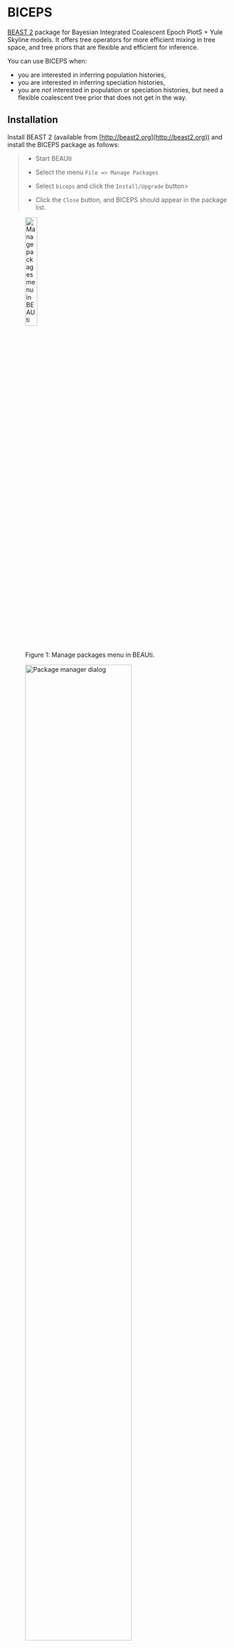# BICEPS

[BEAST 2](http://beast2.org) package for Bayesian Integrated Coalescent Epoch PlotS + Yule Skyline models. It offers tree operators for more efficient mixing in tree space, and tree priors that are flexible and efficient for inference.

You can use BICEPS when:

* you are interested in inferring population histories,
* you are interested in inferring speciation histories,
* you are *not* interested in population or speciation histories, but need a flexible coalescent tree prior that does not get in the way.


## Installation

Install BEAST 2 (available from [http://beast2.org](http://beast2.org)) and install the BICEPS package as follows:

> * Start BEAUti
>
> * Select the menu `File => Manage Packages`
>
> * Select `biceps` and click the `Install/Upgrade` button>
>
> * Click the `Close` button, and BICEPS should appear in the package list.

<figure>
        <a id="fig:biceps1"></a>
        <img style="width:25%;" src="figures/biceps1.png" alt="Manage packages menu in BEAUti">
        <figcaption>Figure 1: Manage packages menu in BEAUti.</figcaption>
</figure>

<figure>
        <a id="fig:biceps2"></a>
        <img style="width:75%;" src="figures/biceps2.png" alt="Package manager dialog">
        <figcaption>Figure 2: Package manager dialog.</figcaption>
</figure>

Alternatively, you can install BICEPS package through the [package manager](http://www.beast2.org/managing-packages/) (this may automatically install BEASTLabs as well if it is not already installed)

For population/speciation histories, use Tracer available [here](https://github.com/beast-dev/tracer/releases/).

------------------------------------------------------------------------------------------

## Using BICEPS -- tl;dr

* Start BEAUti, and select the Standard template  (menu `File/Templates/Standard`)
* Use BEAUti to import an alignment and set up site and clock models
* In the priors tab, select `BICEPS` or `Yule Skyline` from the drop down menu associated with the tree prior
* Run BEAST on the XML file saved from BEAUti
* Optional: Use the Bayesian skyline reconstruction facility in Tracer to plot population histories or speciation through time


------------------------------------------------------------------------------------------

## Tutorial 1: Using BICEPS for demographic reconstruction

We will reconstruct the demographic history of Hepatitis C virus in Egypt, previously analysed in Drummond et al, 2005. The alignment is available [here](https://github.com/rbouckaert/biceps/blob/master/examples/nexus/hcv.nexus). We will set up analysis in BEAUti, run it in BEAST, then analyse results in Tracer.

### Set up analysis in BEAUti

> * Start BEAUti
>
> * Select the menu `File => Import alignment` and pick `hcv.nexus` in the file dialog. The hcv-partition should appear in the partition panel in BEAUti.


<figure>
        <a id="fig:biceps3"></a>
        <img style="width:25%;" src="figures/biceps3.png" alt="Import alignment menu in BEAUti">
        <figcaption>Figure 3: Import alignment menu in BEAUti.</figcaption>
</figure>

<figure>
        <a id="fig:biceps4"></a>
        <img style="width:95%;" src="figures/biceps4.png" alt="Partition panel after importing hcv.nexus in BEAUti">
        <figcaption>Figure 4: Partition panel after importing hcv.nexus in BEAUti.</figcaption>
</figure>

> * Skip the tip dates panel -- there are no dates tips in this data set.
>
> * Select the `Site model` panel in BEAUti, set `Gamma category count` to 4, and set the substitution model to `GTR` by selecting it from the drop down box.

<figure>
        <a id="fig:biceps5"></a>
        <img style="width:95%;" src="figures/biceps5.png" alt="Site model panel in BEAUti">
        <figcaption>Figure 5: Site model panel in BEAUti.</figcaption>
</figure>

> * Select the `Clock model` panel in BEAUti. We will use a strict clock with fixed clock rate -- normally some uncertainty should be added to the clock rate, but for this tutorial we don't want the BEAST run to run for too long. Set `Clock.rate` to 0.00079.

<figure>
        <a id="fig:biceps6"></a>
        <img style="width:95%;" src="figures/biceps6.png" alt="Site model panel in BEAUti">
        <figcaption>Figure 6: Clock model panel in BEAUti.</figcaption>
</figure>


> * Select the `Priors` panel in BEAUti. We will use a BICEPS tree prior: select `BICEPS` from the drop down box next to `Tree:t.hvc`.

<figure>
        <a id="fig:biceps7"></a>
        <img style="width:95%;" src="figures/biceps7.png" alt="Select BICEPS tree prior in BEAUti">
        <figcaption>Figure 7: Select BICEPS tree prior in BEAUti.</figcaption>
</figure>

> * Click the small triangle next to BICEPS (left hand side) to show the options available for BICEPS.

<figure>
        <a id="fig:biceps8"></a>
        <img style="width:95%;" src="figures/biceps8.png" alt="BICEPS options in prior panel in BEAUti">
        <figcaption>Figure 8: BICEPS options in prior panel in BEAUti.</figcaption>
</figure>


BICEPS has the following options:

* ploidy (real number): Ploidy (copy number) for the gene, typically a whole number or half (default is 2) autosomal nuclear: 2, X: 1.5, Y: 0.5, mitrochondrial: 0.5. 
*  populationShape (real number): Shape of the inverse gamma prior distribution on population sizes. 
populationMean (real number): Mean of the inverse gamma prior distribution on population sizes. 
* groupCount (integer number): the number of groups used, which determines the dimension of the groupSizes parameter. If less than zero (default) 10 groups will be used, unless group sizes are larger than 30 (then group count = number of taxa/30) or less than 6 (then group count = number of taxa/6 (optional, default: -1)
*  groupSizes (integer numbers): The group sizes parameter. Ignored if equalEpochs=true. If not estimated (estimate=false on this parameter), fixed group sizes will be used, otherwise they will be estimated.If not specified, a fixed set of group sizes determined by the groupCount input will be used. (optional)
* equalEpochs (Boolean): if useEqualEpochs is false, use epochs based on groups from tree intervals, otherwise use equal sized epochs that scale with the tree height (optional, default: false)
* linkedMean (Boolean): use populationMean only for first epoch, and for other epochs use the posterior mean of the previous epoch 
* logMeans (Boolean): log mean population size estimates for each epoch 


> * In MCMC panel, set `Chain length` to 5 million, and log frequencies of trac and tree loggers to 5000. The log frequency for the screen logger can be set at 100000.
>
> * Save the file as `hcv_biceps.xml`

<figure>
        <a id="fig:biceps9"></a>
        <img style="width:95%;" src="figures/biceps9.png" alt="MCMC setting in BEAUti">
        <figcaption>Figure 9: MCMC setting in BEAUti.</figcaption>
</figure>

### Run MCMC in BEAST

Start BEAST and run the XML file `hcv_biceps.xml`. This produces a log file and a trees file that we will use for inferring the population history.

### Demographic reconstruction

> * Start Tracer
>
> * Import the trace log file `hcv_biceps.log` produced by the BEAST run, either by dragging the file from a file manager to the top left `Trace Files` list, or by clicking the small '+' button underneath that list and selecting the file via the file dialog.
>
> * Select menu `Analysis => Bayesian skyline reconstruction`. A dialog pops up with a number of options.

<figure>
        <a id="fig:biceps10"></a>
        <img style="width:95%;" src="figures/biceps10.png" alt="Skyline reconstruction menu in Tracer">
        <figcaption>Figure 10: Skyline reconstruction menu in Tracer.</figcaption>
</figure>

> * Select the accompanying trees file by clicking the `Choose file` button next to `Trees log file` and select the trees file produced by BEAST (`hcv_biceps.trees`).
>
> * Set age of the youngest tip to 1993. Setting the age makes the plot go forward in time. Leaving it zero makes the plot go backward in time.

<figure>
        <a id="fig:biceps11"></a>
        <img style="width:95%;" src="figures/biceps11.png" alt="Skyline reconstruction panel in Tracer">
        <figcaption>Figure 11: Skyline reconstruction panel in Tracer.</figcaption>
</figure>

> * Click the `OK` button. After a short time, a dialog pops up that shows the population history in Tracer.


<figure>
        <a id="fig:biceps12"></a>
        <img style="width:95%;" src="figures/biceps12.png" alt="Popualation history of HCV in Tracer">
        <figcaption>Figure 12: Popualation history of HCV in Tracer.</figcaption>
</figure>



------------------------------------------------------------------------------------------

## Tutorial 2: Using BICEPS for speciation through time


TODO

------------------------------------------------------------------------------------------

## Questions about BICEPS

BEAST user list: [https://groups.google.com/forum/#!forum/beast-users](https://groups.google.com/forum/#!forum/beast-users)

Remco Bouckaert: [r.bouckaert@auckland.ac.nz](r.bouckaert@auckland.ac.nz)


## References

Remco R Bouckaert. "An Efficient Coalescent Epoch Model for Bayesian Phylogenetic Inference", Systematic Biology, syac015, 2022
[DOI:10.1093/sysbio/syac015](https://doi.org/10.1093/sysbio/syac015)

Drummond AJ, Rambaut A, Shapiro BE, Pybus OG. "Bayesian coalescent inference of past population dynamics from molecular sequences", Molecular Biology and Evolution. 22(5):1185-92, 2005.






